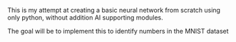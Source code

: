 This is my attempt at creating a basic neural network from scratch using only python, without addition AI supporting modules. 

The goal will be to implement this to identify numbers in the MNIST dataset
